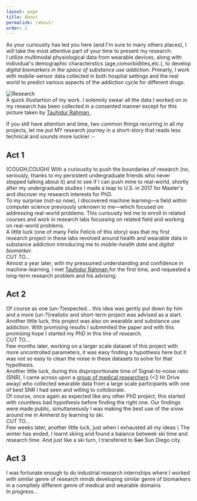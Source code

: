 ```yaml
---
layout: page
title: About
permalink: /about/
order: 2
---
```


As your curiousity has led you here (and I'm sure to many others places), I will take the most attentive part of your time to present my research:  
I utilize multimodal physiological data from wearable devices, along with individual's demographic characterstics (age,comorbidities,etc.), to develop *digital biomarkers in the space of substance use addiction*. Primarly, I work with mobile-sensor data collected in both hospital settings and the real world to predict various aspects of the addiction cycle for different drugs.

  <img src="{{ site.url }}/assets/about_work.png" alt="Research"/>
  <figcaption>A quick illustartion of my work. I solemnly swear all the data I worked on in my research has been collected in a consented manner except for this picture taken by <a href="https://www.tauhidurrahman.com/"> Tauhidur Rahman </a> .</figcaption>  

If you still have attention and time, two common things recurring in all my projects, let me put MY research journey in a short-story that reads less technical and sounds more luckier :-  
## Act 1
(COUGH,COUGH) With a curiousity to push the boundaries of research (no, seriously, thanks to my persistent undergraduate friends who never stopped talking about it) and to see if I can push mine to real-world, shortly after my undergraduate studies I made a leap to U.S. in 2017 for Master's and discover my research interests for PhD.  
To my surprise (not-so now), I discovered machine learning—a field within computer science previously unknown to me—which focused on addressing real-world problems. This curiousity led me to enroll in related courses and work in research labs focussing on related field and working on real-world problems.  
A little luck (one of many Felix Felicis of this story) was that my first research project in these labs revolved around health and wearable data in substance addiction introducing me to *mobile-health data* and *digital biomarker*.  
CUT TO...  
Almost a year later, with my pressumed understanding and confidence in machine-learning, I met <a href="https://www.tauhidurrahman.com/"> Tauhidur Rahman </a> for the first time, and requested a long-term research problem and his advising.

## Act 2
Of course as one (un-?)expected... this idea was gently put down by him and a more (un-?)realistic and short-term project was advised as a start. Another little luck, this project was also on wearable and substance use addiction. With promising results I submmited the paper and with this promising hope I started my PhD in this line of research.  
CUT TO...  
Few months later, working on a larger scale dataset of this project with more uncontrolled parameters, it was easy finding a hypothesis here but it was not so easy to clean the noise in these datasets to solve for that hypothesis.  
Another little luck, during this disproportionate time of Signal-to-noise ratio (SNR), I came across upon a <a href="https://umasstox.com/">group of medical researchers</a> (<2 Hr Drive away) who collected wearable data from a large scale participants with one of best SNR I had seen and willing to colloborate.  
Of course, once again as expected like any other PhD project, this started with countless bad hypothesis before finding the right one. Our findings were made public, simultaneously I was making the best use of the snow around me in Amherst by learning to ski.  
CUT TO...  
Few weeks later, another little luck, just when I exhausted all my ideas \\
The winter has ended, I learnt skiing and found a balance betweek ski time and research time. And just like a ski turn, I transfered to ~~San~~ Sun Diego city.  

  <!-- and I am looking for new research directions that follows this work. I met another medical researcher (, <a href="https://faculty.utah.edu/u0889676-Eric_L_Garland/research/index.hml">  Eric L Garland</a> who read our findings and working on research problem that exactly fits my description.   -->
<!-- The colloboration is remote  -->



<!-- This colloboration led us to better understand how opioid drug works after administration and if it can be montiored by wearable data. Our findings were made public, and research was going on like 



. I was forgetting that sun exists and start appreciating the ice in the east coast by learning to ski, I had to move to a diagonal end and resume my research at ~~San~~ Sun Diego city.  
 -->


<!--  after facing the harshness of real world data and running out of Felix Felicis, it was hard finding more wearable based substance use datasets and if found it was easy finding noise in these  


 HALICO event combined with my experience from my previous HALICO event led that project to be another substance usage addiction based wearable data tagged with ecological markers of addiction space. Working on this project intro

I was fortunate enough to do industrial research internships where I worked with similar genre research minds developing similar genre of biomarkers in a compltely different genre of medical and wearable domains   

 working on similar genre of algorithms 

 set of biomarkers  -->

## Act 3
I was fortunate enough to do industrial research internships where I worked with similar genre of research minds developing similar genre of biomarkers in a compltely different genre of medical and wearable domains  
*In progress...*


<!--  limited knowledge but  know of accumulating 


With nothing but a little more than a year of  

 which is ac

( thanks to my friends who chose this route )



Thanks to many another amazing researchers in this community and advancement in the hardware of sensors 

I also worked 

## Act 2

## Act 3
I told I will tell a story, but it has to pause here as the ~~story~~ research is still going on .. 


My other passions include several things related to art, Skiing, -->



<!-- In my free I ~~like~~ used to play badminton,  check out places around me, play badminton, board games, and go on long drives in my free time. I started hiking actively last year ([my list](https://www.alltrails.com/members/bhanu-gullapalli/completed)). At present, I am trying to learn more about stars. -->

<!-- .

Hi, I'm Bhanu Teja Gullapalli; thanks for visiting my website. I am a sixth-year Ph.D. student in the Halıcıoğlu Data Science Institute at the University of California San Diego advised by   [Tauhidur Rahman](http://www.tauhidurrahman.com/).

As a member of [Mosaic Lab](http://mosaic.cs.umass.edu/), I focus on machine learning and ubiquitous technologies in the medical domain. I am primarily interested in developing machine learning algorithms that understand the time-series physiological signals collected from wearable devices to predict and explain various behavioral variables associated with substance usage and addiction. 

In the past, I have worked as a research intern at [Samsung Digital Health Lab](https://www.sra.samsung.com/digital-health/). I joined the University of Massachusetts Amherst as a Master's student in 2017 and moved to MS/Ph.D. track in 2018. After spending four wonderful years there, I transferred to the University of California San Diego. I did my undergrad at the Indian Institute of Technology -Guwahati (IITG), where I completed my thesis under the supervision of [Samit Bhattacharya](http://www.iitg.ac.in/samit/) and [Benny George](https://www.iitg.ac.in/ben/). 

I like to check out places around me, play badminton, board games, and go on long drives in my free time. I started hiking actively last year ([my list](https://www.alltrails.com/members/bhanu-gullapalli/completed)). At present, I am trying to learn more about stars.

If you still have any attenti -->